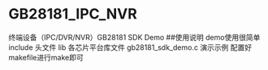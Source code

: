 # GB28181_IPC_NVR
终端设备（IPC/DVR/NVR）GB28181 SDK Demo
##使用说明
demo使用很简单
include 头文件
lib     各芯片平台库文件
gb28181_sdk_demo.c 演示示例
配置好makefile进行make即可